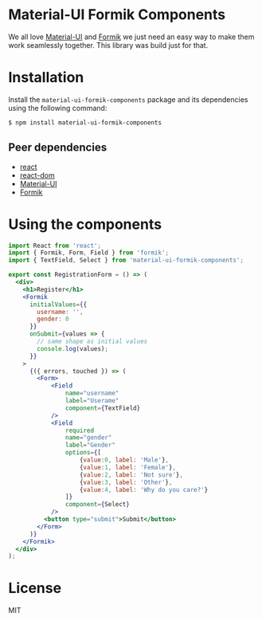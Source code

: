 # Material-UI Formik Components

We all love [Material-UI](https://material-ui.com) and [Formik](https://jaredpalmer.com/formik) we just need an easy way to make them work seamlessly together. This library was build just for that.

# Installation

Install the `material-ui-formik-components` package and its dependencies using the following command:

```sh
$ npm install material-ui-formik-components
```

## Peer dependencies
- [react](https://www.npmjs.com/package/react)
- [react-dom](https://www.npmjs.com/package/react-dom)
- [Material-UI](https://material-ui.com)
- [Formik](https://jaredpalmer.com/formik)


# Using the components

```jsx
import React from 'react';
import { Formik, Form, Field } from 'formik';
import { TextField, Select } from 'material-ui-formik-components';

export const RegistrationForm = () => (
  <div>
    <h1>Register</h1>
    <Formik
      initialValues={{
        username: '',
        gender: 0
      }}
      onSubmit={values => {
        // same shape as initial values
        console.log(values);
      }}
    >
      {({ errors, touched }) => (
        <Form>
            <Field
                name="username"
                label="Userame"
                component={TextField}
            />
            <Field
                required
                name="gender"
                label="Gender"
                options={[
                    {value:0, label: 'Male'},
                    {value:1, label: 'Female'},
                    {value:2, label: 'Not sure'},
                    {value:3, label: 'Other'},
                    {value:4, label: 'Why do you care?'}
                ]}
                component={Select}
            />
          <button type="submit">Submit</button>
        </Form>
      )}
    </Formik>
  </div>
);

```

# License
MIT